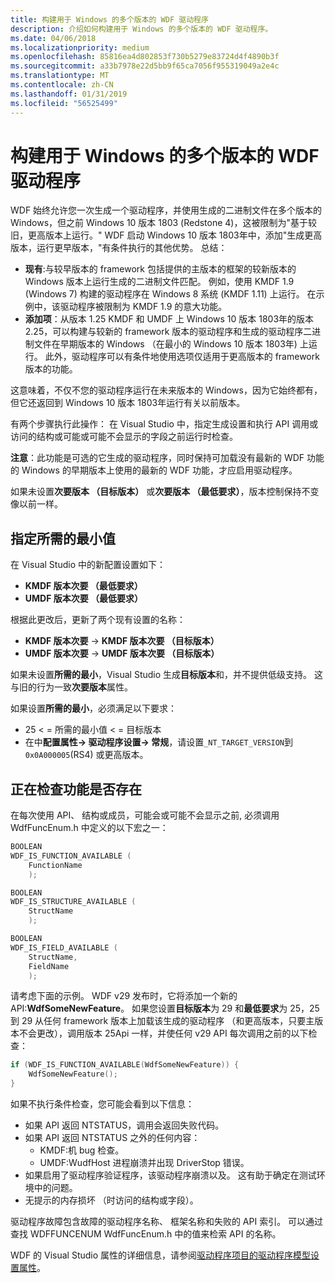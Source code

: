 ```yaml
---
title: 构建用于 Windows 的多个版本的 WDF 驱动程序
description: 介绍如何构建用于 Windows 的多个版本的 WDF 驱动程序。
ms.date: 04/06/2018
ms.localizationpriority: medium
ms.openlocfilehash: 85816ea4d802853f730b5279e83724d4f4890b3f
ms.sourcegitcommit: a33b7978e22d5bb9f65ca7056f955319049a2e4c
ms.translationtype: MT
ms.contentlocale: zh-CN
ms.lasthandoff: 01/31/2019
ms.locfileid: "56525499"
---
```

# <a name="building-a-wdf-driver-for-multiple-versions-of-windows"></a>构建用于 Windows 的多个版本的 WDF 驱动程序

WDF 始终允许您一次生成一个驱动程序，并使用生成的二进制文件在多个版本的 Windows，但之前 Windows 10 版本 1803 (Redstone 4)，这被限制为"基于较旧，更高版本上运行。" WDF 启动 Windows 10 版本 1803年中，添加"生成更高版本，运行更早版本，"有条件执行的其他优势。 总结：
* **现有**:与较早版本的 framework 包括提供的主版本的框架的较新版本的 Windows 版本上运行生成的二进制文件匹配。 例如，使用 KMDF 1.9 (Windows 7) 构建的驱动程序在 Windows 8 系统 (KMDF 1.11) 上运行。 在示例中，该驱动程序被限制为 KMDF 1.9 的意大功能。
* **添加项**：从版本 1.25 KMDF 和 UMDF 上 Windows 10 版本 1803年的版本 2.25，可以构建与较新的 framework 版本的驱动程序和生成的驱动程序二进制文件在早期版本的 Windows （在最小的 Windows 10 版本 1803年) 上运行。 此外，驱动程序可以有条件地使用选项仅适用于更高版本的 framework 版本的功能。

这意味着，不仅不您的驱动程序运行在未来版本的 Windows，因为它始终都有，但它还返回到 Windows 10 版本 1803年运行有关以前版本。

有两个步骤执行此操作： 在 Visual Studio 中，指定生成设置和执行 API 调用或访问的结构或可能或可能不会显示的字段之前运行时检查。

**注意**：此功能是可选的它生成的驱动程序，同时保持可加载没有最新的 WDF 功能的 Windows 的早期版本上使用的最新的 WDF 功能，才应启用驱动程序。

如果未设置**次要版本 （目标版本）** 或**次要版本 （最低要求）**，版本控制保持不变像以前一样。

## <a name="specifying-minimum-required"></a>指定所需的最小值

在 Visual Studio 中的新配置设置如下：
* **KMDF 版本次要 （最低要求）**
* **UMDF 版本次要 （最低要求）**

根据此更改后，更新了两个现有设置的名称：
* **KMDF 版本次要** -> **KMDF 版本次要 （目标版本）**
* **UMDF 版本次要** -> **UMDF 版本次要 （目标版本）**

如果未设置**所需的最小**，Visual Studio 生成**目标版本**和，并不提供低级支持。 这与旧的行为一致**次要版本**属性。

如果设置**所需的最小**，必须满足以下要求：
* 25 < = 所需的最小值 < = 目标版本
* 在中**配置属性-> 驱动程序设置-> 常规**，请设置`_NT_TARGET_VERSION`到`0x0A000005`(RS4) 或更高版本。

## <a name="checking-if-functionality-is-present"></a>正在检查功能是否存在

在每次使用 API、 结构或成员，可能会或可能不会显示之前, 必须调用 WdfFuncEnum.h 中定义的以下宏之一：

```cpp
BOOLEAN
WDF_IS_FUNCTION_AVAILABLE (
    FunctionName
    );

BOOLEAN
WDF_IS_STRUCTURE_AVAILABLE (
    StructName
    );

BOOLEAN
WDF_IS_FIELD_AVAILABLE (
    StructName,
    FieldName
    );
```

请考虑下面的示例。  WDF v29 发布时，它将添加一个新的 API:**WdfSomeNewFeature**。 如果您设置**目标版本**为 29 和**最低要求**为 25，25 到 29 从任何 framework 版本上加载该生成的驱动程序 （和更高版本，只要主版本不会更改），调用版本 25Api 一样，并使任何 v29 API 每次调用之前的以下检查：

```cpp
if (WDF_IS_FUNCTION_AVAILABLE(WdfSomeNewFeature)) {
    WdfSomeNewFeature();
}
```

如果不执行条件检查，您可能会看到以下信息：
-   如果 API 返回 NTSTATUS，调用会返回失败代码。
-   如果 API 返回 NTSTATUS 之外的任何内容：
    - KMDF:机 bug 检查。
    - UMDF:WudfHost 进程崩溃并出现 DriverStop 错误。
-   如果启用了驱动程序验证程序，该驱动程序崩溃以及。 这有助于确定在测试环境中的问题。
-   无提示的内存损坏 （时访问的结构或字段）。

驱动程序故障包含故障的驱动程序名称、 框架名称和失败的 API 索引。 可以通过查找 WDFFUNCENUM WdfFuncEnum.h 中的值来检索 API 的名称。

WDF 的 Visual Studio 属性的详细信息，请参阅[驱动程序项目的驱动程序模型设置属性](../develop/driver-model-settings-properties-for-driver-projects.md)。
